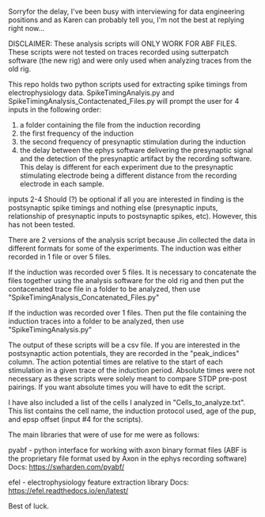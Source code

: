 Sorryfor the delay, I've been busy with interviewing for data engineering positions and as Karen can probably tell you, I'm not the best at replying right now...

DISCLAIMER:
These analysis scripts will ONLY WORK FOR ABF FILES. These scripts were not tested on traces recorded using sutterpatch software (the new rig) and were only used when analyzing traces from the old rig.

This repo holds two python scripts used for extracting spike timings from electrophysiology data. 
SpikeTimingAnalyis.py and SpikeTimingAnalysis_Contactenated_Files.py will prompt the user for 4 inputs in the following order:

1. a folder containing the file from the induction recording
2. the first frequency of the induction   
3. the second frequency of presynaptic stimulation during the induction
4. the delay between the ephys software delivering the presynaptic signal and the detection of the presynaptic artifact by the recording software. This delay is different for each experiment due to the presynaptic stimulating electrode being a different distance from the recording electrode in each sample.

inputs 2-4 Should (?) be optional if all you are interested in finding is the postsynaptic spike timings and nothing else (presynaptic inputs, relationship of presynaptic inputs to postsynaptic spikes, etc). However, this has not been tested.

There are 2 versions of the analysis script because Jin collected the data in different formats for some of the experiments. The induction was either recorded in 1 file or over 5 files. 

If the induction was recorded over 5 files. It is necessary to concatenate the files together using the analysis software for the old rig and then put the contacenated trace file in a folder to be analyzed, then use "SpikeTimingAnalysis_Concatenated_Files.py"

If the induction was recorded over 1 files. Then put the file containing the induction traces into a folder to be analyzed, then use "SpikeTimingAnalysis.py"

The output of these scripts will be a csv file. If you are interested in the postsynaptic action potentials, they are recorded in the "peak_indices" column. The action potential times are relative to the start of each stimulation in a given trace of the induction period. Absolute times were not necessary as these scripts were solely meant to compare STDP pre-post pairings. If you want absolute times you will have to edit the script. 

I have also included a list of the cells I analyzed in "Cells_to_analyze.txt". This list contains the cell name, the induction protocol used, age of the pup, and epsp offset (input #4 for the scripts).

The main libraries that were of use for me were as follows:

pyabf - python interface for working with axon binary format files (ABF is the proprietary file format used by Axon in the ephys recording software)
Docs: https://swharden.com/pyabf/

efel - electrophysiology feature extraction library
Docs: https://efel.readthedocs.io/en/latest/

Best of luck.
